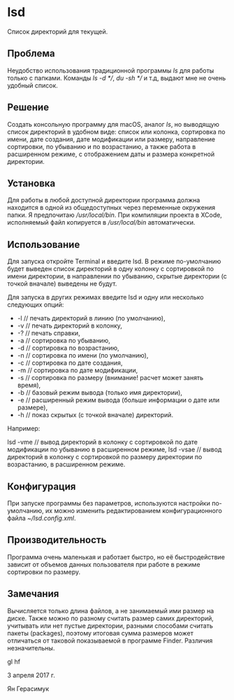 # lsd
Список директорий для текущей.

## Проблема
Неудобство использования традиционной программы _ls_ для работы только с папками. Команды _ls -d */_, _du -sh */_ и т.д, выдают мне не очень удобный список.

## Решение
Создать консольную программу для macOS, аналог _ls_, но выводящую список директорий в удобном виде: список или колонка, сортировка по имени, дате создания, дате модификации или размеру, направление сортировки, по убыванию и по возрастанию, а также работа в расширенном режиме, с отображением даты и размера конкретной директории.

## Установка
Для работы в любой доступной директории программа должна находится в одной из общедоступных через переменные окружения папки. Я предпочитаю _/usr/local/bin_. При компиляции проекта в XCode, исполняемый файл копируется в _/usr/local/bin_ автоматически.

## Использование
Для запуска откройте Terminal и введите lsd. В режиме по-умолчанию будет выведен список директорий в одну колонку с сортировкой по имени директории, в направлении по убыванию, скрытые директории (с точкой вначале) выведены не будут.

Для запуска в других режимах введите lsd и одну или несколько следующих опций:
* -l    // печать директорий в линию (по умолчанию),
* -v    // печать директорий в колонку,
* -?    // печать справки,
* -a    // сортировка по убыванию,
* -d    // сортировка по возрастанию,
* -n    // сортировка по имени (по умолчанию),
* -c    // сортировка по дате создания,
* -m    // сортировка по дате модификации,
* -s    // сортировка по размеру (внимание! расчет может занять время),
* -b    // базовый режим вывода (только имя директории),
* -e    // расширенный режим вывода (больше информации о дате или размере),
* -h    // показ скрытых (с точкой вначале) директорий.

Например:

lsd -vme   // вывод директорий в колонку с сортировкой по дате модификации по убыванию в расширенном режиме,
lsd -vsae   // вывод директорий в колонку с сортировкой по размеру директории по возрастанию, в расширенном режиме.

## Конфигурация
При запуске программы без параметров, используются настройки по-умолчанию, их можно изменить редактированием конфигурационного файла _~/lsd.config.xml_.

## Производительность
Программа очень маленькая и работает быстро, но её быстродействие зависит от объемов данных пользователя при работе в режиме сортировки по размеру.

## Замечания
Вычисляется только длина файлов, а не занимаемый ими размер на диске. Также можно по разному считать размер самих директорий, учитывать или нет пустые директории, разными способами считать пакеты (packages), поэтому итоговая сумма размеров может отличаться от таковой показываемой в программе Finder. Различия незначительны.

gl hf

3 апреля 2017 г.

Ян Герасимук
